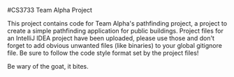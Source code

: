 #CS3733 Team Alpha Project

This project contains code for Team Alpha's pathfinding project, a project to create a 
simple pathfinding application for public buildings. Project files for an IntelliJ
IDEA project have been uploaded, please use those and don't forget to add obvious
unwanted files (like binaries) to your global gitignore file. Be sure to follow the
code style format set by the project files!

Be wary of the goat, it bites.
